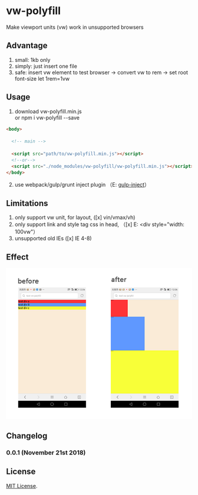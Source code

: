 # vw-polyfill
  Make viewport units (vw) work in unsupported browsers

## Advantage
  1. small: 1kb only
  2. simply: just insert one file
  3. safe: insert vw element to test browser -> convert vw to rem -> set root font-size let 1rem=1vw  
    
## Usage 

  1. download vw-polyfill.min.js  
     or 
     npm i vw-polyfill --save
    
```html
<body>

  <!-- main -->  
  
  <script src="path/to/vw-polyfill.min.js"></script>
  <!--or-->
  <script src="./node_modules/vw-polyfill/vw-polyfill.min.js"></script>
</body>
```

  2. use webpack/gulp/grunt inject plugin （E: [gulp-inject](https://www.npmjs.com/package/gulp-inject)）

  
## Limitations
  1. only support vw unit, for layout, ([x] vin/vmax/vh)
  2. only support link and style tag css in head, （[x] E: <div style="width: 100vw"）
  3. unsupported old IEs ([x] IE 4-8)

## Effect
  
  ![Image text](https://raw.githubusercontent.com/RaySnow/vw-polyfill/master/test/effect.png)

## Changelog

### 0.0.1 (November 21st 2018) ###


## License

[MIT License](http://opensource.org/licenses/mit-license).

